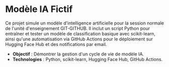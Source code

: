 # Modèle IA Fictif

Ce projet simule un modèle d'intelligence artificielle pour la session normale de l'unité d'enseignement GIT-GITHUB. Il inclut un script Python pour entraîner et tester un modèle de classification basique avec scikit-learn, ainsi qu'une automatisation via GitHub Actions pour le déploiement sur Hugging Face Hub et des notifications par email.

- **Objectif** : Démontrer la gestion d'un cycle de vie de modèle IA.
- **Technologies** : Python, scikit-learn, Hugging Face Hub, GitHub Actions.

